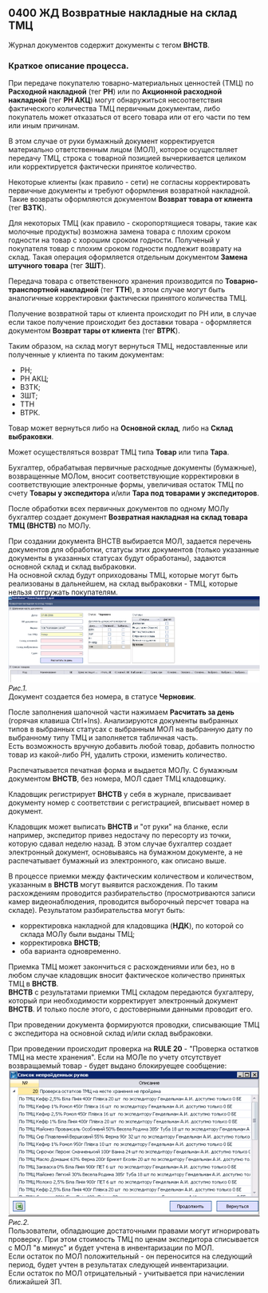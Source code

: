 ## 0400 ЖД Возвратные накладные на склад ТМЦ

Журнал документов содержит документы с тегом **ВНСТВ**.  
### Краткое описание процесса.
При передаче покупателю товарно-материальных ценностей (ТМЦ) по **Расходной накладной** (тег **РН**) или по **Акционной расходной накладной** (тег **РН АКЦ**) могут обнаружиться несоответствия фактического количества ТМЦ первичным документам, либо покупатель может отказаться от всего товара или от его части по тем или иным причинам.  

В этом случае от руки бумажный документ корректируется материально ответственным лицом (МОЛ), которое осуществляет передачу ТМЦ, строка с товарной позицией вычеркивается целиком или корректируется фактически принятое количество.  

Некоторые клиенты (как правило - сети) не согласны корректировать первичные документы и требуют оформления возвратной накладной. Такие возвраты оформляются документом **Возврат товара от клиента** (тег **ВЗТК**).

Для некоторых ТМЦ (как правило - скоропортящиеся товары, такие как молочные продукты) возможна замена товара с плохим сроком годности на товар с хорошим сроком годности. Полученый у покупателя товар с плохим сроком годности подлежит возврату на склад. Такая операция оформляется отдельным документом **Замена штучного товара** (тег **ЗШТ**).

Передача товара с ответственного хранения производится по **Товарно-транспортной накладной** (тег **ТТН**), в этом случае могут быть аналогичные корректировки фактически принятого количества ТМЦ.  

Получение возвратной тары от клиента происходит по РН или, в случае если такое получение происходит без доставки товара - оформляется документом **Возврат тары от клиента** (тег **ВТРК**).

Таким образом, на склад могут вернуться ТМЦ, недоставленные или полученные у клиента по таким документам:
- РН;  
- РН АКЦ;
- ВЗТК;
- ЗШТ;
- ТТН
- ВТРК.

Товар может вернуться либо на **Основной склад**, либо на **Склад выбраковки**.  

Может осуществляться возврат ТМЦ типа **Товар** или типа **Тара**.  

Бухгалтер, обрабатывая первичные расходные документы (бумажные), возвращенные МОЛом, вносит соответствующие корректировки в соответствующие электронные формы, увеличивая остаток ТМЦ по счету **Товары у экспедитора** и/или **Тара под товарами у экспедиторов**.  

После обработки всех первичных документов по одному МОЛу бухгалтер создает документ **Возвратная накладная на склад товара ТМЦ (ВНСТВ)** по МОЛу.  

При создании документа ВНСТВ выбирается МОЛ, задается перечень документов для обработки, статусы этих документов (только указанные документы в указанных статусах будут обработаны), задаются основной склад и склад выбраковки.  
На основной склад будут оприходованы ТМЦ, которые могут быть реализованы в дальнейшем, на склад выбраковки - ТМЦ, которые нельзя отгружать покупателям.  
![Рис.1](media\vns1.png "Рис.1")
*Рис.1.*   
Документ создается без номера, в статусе **Черновик**.

После заполнения шапочной части нажимаем **Расчитать за день** (горячая клавиша Ctrl+Ins). Анализируются документы выбранных типов в выбранных статусах с выбранным МОЛ на выбранную дату по выбранному типу ТМЦ и заполняется табличная часть.  
Есть возможность вручную добавить любой товар, добавить полностю товар из какой-либо РН, удалить строки, изменить количество.  

Распечатывается печатная форма и выдается МОЛу. С бумажным документом **ВНСТВ**, без номера, МОЛ сдает ТМЦ кладовщику.

Кладовщик регистрирует **ВНСТВ** у себя в журнале, присваивает документу номер с соответствии с регистрацией, вписывает номер в документ.  

Кладовщик может выписать **ВНСТВ** и "от руки" на бланке, если например, экспедитор привез недостачу по пересорту из точки, которую сдавал неделю назад. В этом случае бухгалтер создает электронный документ, основываясь на бумажном документе, а не распечатывает бумажный из электронного, как описано выше.  

В процессе приемки между фактическим количеством и количеством, указанным в **ВНСТВ** могут выявится расхождения. По таким расхождениям проводится разбирательство (просмотриваются записи камер видеонаблюдения, проводится выборочный персчет товара на складе). Результатом разбирательства могут быть:
- корректировка накладной для кладовщика (**НДК**), по которой со склада МОЛу были выданы ТМЦ;
- корректировка **ВНСТВ**;
- оба варианта одновременно.

Приемка ТМЦ может закончиться с расхождениями или без, но в любом случае кладовщик вносит фактическое количество принятых ТМЦ в **ВНСТВ**.  
**ВНСТВ** с результатами приемки ТМЦ складом передаются бухгалтеру, который при необходимости корректирует электронный документ **ВНСТВ**. И только после этого, с достоверными данными проводит его.

При проведении документа формируются проводки, списывающие ТМЦ с экспедитора на основной склад и/или склад выбраковки.  
  
При проведении происходит проверка на **RULE 20** - "Проверка остатков ТМЦ на месте хранения". Если на МОЛе по учету отсутствует возвращаемый товар - будет выдано блокируещее сообщение:
![Рис.2](media\vns2.png "Рис.2")
*Рис.2.*  
Пользователи, обладающие достаточными правами могут игнорировать проверку. При этом стоимость ТМЦ по ценам экспедитора списывается с МОЛ "в минус" и будет учтена в инвентаризации по МОЛ.  
Если остаток по МОЛ положительный - он переносится на следующий период, будет учтен в результатах следующей инвентаризации.  
Если остаток по МОЛ отрицательный - учитывается при начислении ближайшей ЗП.
